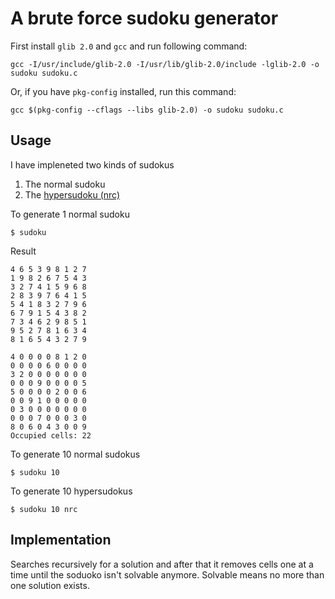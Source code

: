 # A brute force sudoku generator
First install `glib 2.0` and `gcc` and run following command:

    gcc -I/usr/include/glib-2.0 -I/usr/lib/glib-2.0/include -lglib-2.0 -o sudoku sudoku.c
    
Or, if you have `pkg-config` installed, run this command:
    
    gcc $(pkg-config --cflags --libs glib-2.0) -o sudoku sudoku.c
   
## Usage
I have impleneted two kinds of sudokus

1. The normal sudoku
2. The [hypersudoku (nrc)](https://en.wikipedia.org/wiki/Sudoku#Hypersudoku)

To generate 1 normal sudoku

    $ sudoku
    
Result

    4 6 5 3 9 8 1 2 7
    1 9 8 2 6 7 5 4 3
    3 2 7 4 1 5 9 6 8
    2 8 3 9 7 6 4 1 5
    5 4 1 8 3 2 7 9 6
    6 7 9 1 5 4 3 8 2
    7 3 4 6 2 9 8 5 1
    9 5 2 7 8 1 6 3 4
    8 1 6 5 4 3 2 7 9
    
    4 0 0 0 0 8 1 2 0
    0 0 0 0 6 0 0 0 0
    3 2 0 0 0 0 0 0 0
    0 0 0 9 0 0 0 0 5
    5 0 0 0 0 2 0 0 6
    0 0 9 1 0 0 0 0 0
    0 3 0 0 0 0 0 0 0
    0 0 0 7 0 0 0 3 0
    8 0 6 0 4 3 0 0 9
    Occupied cells: 22
    
To generate 10 normal sudokus

    $ sudoku 10
    
To generate 10 hypersudokus

    $ sudoku 10 nrc
    
## Implementation
Searches recursively for a solution and after that it removes cells one at a time until the soduoko isn't solvable
anymore. Solvable means no more than one solution exists. 